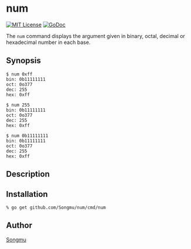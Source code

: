 num
=======

<!-- [![Build Status](https://travis-ci.org/Songmu/num.svg?branch=master)][travis] -->
<!-- [![Coverage Status](https://coveralls.io/repos/Songmu/num/badge.svg?branch=master)][coveralls] -->
[![MIT License](http://img.shields.io/badge/license-MIT-blue.svg?style=flat-square)][license]
[![GoDoc](https://godoc.org/github.com/Songmu/num?status.svg)][godoc]

[travis]: https://travis-ci.org/Songmu/num
[coveralls]: https://coveralls.io/r/Songmu/num?branch=master
[license]: https://github.com/Songmu/num/blob/master/LICENSE
[godoc]: https://godoc.org/github.com/Songmu/num

The `num` command displays the argument given in binary, octal, decimal or hexadecimal number in each base.

## Synopsis

```console
$ num 0xff
bin: 0b11111111
oct: 0o377
dec: 255
hex: 0xff

$ num 255
bin: 0b11111111
oct: 0o377
dec: 255
hex: 0xff

$ num 0b11111111
bin: 0b11111111
oct: 0o377
dec: 255
hex: 0xff
```

## Description

## Installation

```console
% go get github.com/Songmu/num/cmd/num
```

## Author

[Songmu](https://github.com/Songmu)
